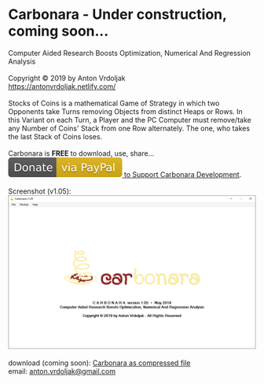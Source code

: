 # Carbonara - Under construction, coming soon...
Computer Aided Research Boosts Optimization, Numerical And Regression Analysis<br />
<br />
Copyright © 2019 by Anton Vrdoljak <br />
https://antonvrdoljak.netlify.com/ <br />
<br />
Stocks of Coins is a mathematical Game of Strategy in which two Opponents take Turns removing Objects from distinct Heaps or Rows.
In this Variant on each Turn, a Player and the PC Computer must remove/take any Number of Coins' Stack from one Row alternately.
The one, who takes the last Stack of Coins loses.<br />
<br />
Carbonara is __FREE__ to download, use, share... <br />
![Donate](https://github.com/Vrda-GF/Carbonara/blob/master/static/img/Donate.svg)[ to Support Carbonara Development](https://www.paypal.com/en/cgi-bin/webscr?business=anton.vrdoljak@gmail.com&cmd=_xclick&currency_code=EUR&amount=4&item_name=Carbonara_Donation).<br />
<br />
Screenshot (v1.05): <br />
![Carbonara](https://raw.githubusercontent.com/Vrda-GF/Carbonara/master/static/img/CarbonaraMain.png)
<br />
<br />
download (coming soon): [Carbonara as compressed file](https://raw.githubusercontent.com/Vrda-GF/Carbonara/master/static/files/Carbonara.zip) <br />
email: anton.vrdoljak@gmail.com <br />
